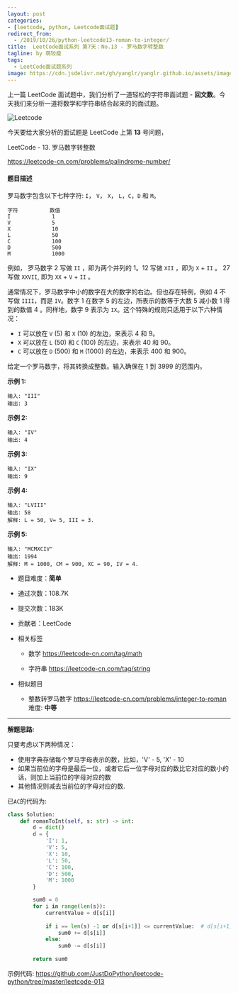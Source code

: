 ```yaml
---
layout: post
categories: 
- [leetcode, python, Leetcode面试题]
redirect_from:
  - /2019/10/26/python-leetcode13-roman-to-integer/
title:  LeetCode面试系列 第7天：No.13 - 罗马数字转整数
tagline: by 萌较瘦
tags: 
  - LeetCode面试题系列
image: https://cdn.jsdelivr.net/gh/yanglr/yanglr.github.io/assets/images/public/LeetCode.png
---
```


上一篇 LeetCode 面试题中，我们分析了一道轻松的字符串面试题 - **回文数**。今天我们来分析一道将数学和字符串结合起来的的面试题。

<!--more-->

![Leetcode](//cdn.jsdelivr.net/gh/yanglr/yanglr.github.io/assets/images/public/LeetCode.png)

今天要给大家分析的面试题是 LeetCode 上第 **13** 号问题，

LeetCode - 13. 罗马数字转整数

<https://leetcode-cn.com/problems/palindrome-number/>



#### 题目描述

罗马数字包含以下七种字符: `I`， `V`， `X`， `L`，`C`，`D` 和 `M`。

```
字符          数值
I             1
V             5
X             10
L             50
C             100
D             500
M             1000
```

例如， 罗马数字 2 写做 `II` ，即为两个并列的 1。12 写做 `XII` ，即为 `X` + `II` 。 27 写做  `XXVII`, 即为 `XX` + `V` + `II` 。

通常情况下，罗马数字中小的数字在大的数字的右边。但也存在特例，例如 4 不写做 `IIII`，而是 `IV`。数字 1 在数字 5 的左边，所表示的数等于大数 5 减小数 1 得到的数值 4 。同样地，数字 9 表示为 `IX`。这个特殊的规则只适用于以下六种情况：

- `I` 可以放在 `V` (5) 和 `X` (10) 的左边，来表示 4 和 9。
- `X` 可以放在 `L` (50) 和 `C` (100) 的左边，来表示 40 和 90。 
- `C` 可以放在 `D` (500) 和 `M` (1000) 的左边，来表示 400 和 900。

给定一个罗马数字，将其转换成整数。输入确保在 1 到 3999 的范围内。

**示例 1:**

```
输入: "III"
输出: 3
```

**示例 2:**

```
输入: "IV"
输出: 4
```

**示例 3:**

```
输入: "IX"
输出: 9
```

**示例 4:**

```
输入: "LVIII"
输出: 58
解释: L = 50, V= 5, III = 3.
```

**示例 5:**

```
输入: "MCMXCIV"
输出: 1994
解释: M = 1000, CM = 900, XC = 90, IV = 4.
```

- 题目难度：**简单**

- 通过次数：108.7K

- 提交次数：183K

- 贡献者：LeetCode

- 相关标签 
  - 数学
    <https://leetcode-cn.com/tag/math>
  
  - 字符串
    <https://leetcode-cn.com/tag/string>

- 相似题目
  - 整数转罗马数字
     <https://leetcode-cn.com/problems/integer-to-roman>  难度: **中等**

------

**解题思路:**

只要考虑以下两种情况：

- 使用字典存储每个罗马字母表示的数，比如，'V' - 5, 'X' - 10
- 如果当前位的字母是最后一位，或者它后一位字母对应的数比它对应的数小的话，则加上当前位的字母对应的数
- 其他情况则减去当前位的字母对应的数.

已`AC`的代码为:

```python
class Solution:
    def romanToInt(self, s: str) -> int:
        d = dict()
        d = {
            'I': 1,
            'V': 5,
            'X': 10,
            'L': 50,
            'C': 100,
            'D': 500,
            'M': 1000
        }

        sum0 = 0
        for i in range(len(s)):
            currentValue = d[s[i]]
            
            if i == len(s) -1 or d[s[i+1]] <= currentValue:  # d[s[i+1]]: nextValue
                sum0 += d[s[i]]
            else:
                sum0 -= d[s[i]]
        
        return sum0 
```

示例代码: <https://github.com/JustDoPython/leetcode-python/tree/master/leetcode-013>

